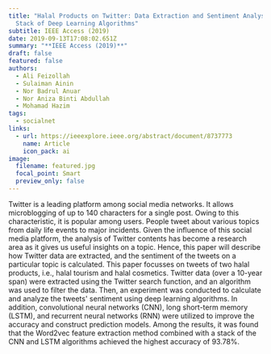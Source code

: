 ```yaml
---
title: "Halal Products on Twitter: Data Extraction and Sentiment Analysis Using
  Stack of Deep Learning Algorithms"
subtitle: IEEE Access (2019)
date: 2019-09-13T17:08:02.651Z
summary: "**IEEE Access (2019)**"
draft: false
featured: false
authors:
  - Ali Feizollah
  - Sulaiman Ainin
  - Nor Badrul Anuar
  - Nor Aniza Binti Abdullah
  - Mohamad Hazim
tags:
  - socialnet
links:
  - url: https://ieeexplore.ieee.org/abstract/document/8737773
    name: Article
    icon_pack: ai
image:
  filename: featured.jpg
  focal_point: Smart
  preview_only: false
---
```

Twitter is a leading platform among social media networks. It allows microblogging of up to 140 characters for a single post. Owing to this characteristic, it is popular among users. People tweet about various topics from daily life events to major incidents. Given the influence of this social media platform, the analysis of Twitter contents has become a research area as it gives us useful insights on a topic. Hence, this paper will describe how Twitter data are extracted, and the sentiment of the tweets on a particular topic is calculated. This paper focusses on tweets of two halal products, i.e., halal tourism and halal cosmetics. Twitter data (over a 10-year span) were extracted using the Twitter search function, and an algorithm was used to filter the data. Then, an experiment was conducted to calculate and analyze the tweets' sentiment using deep learning algorithms. In addition, convolutional neural networks (CNN), long short-term memory (LSTM), and recurrent neural networks (RNN) were utilized to improve the accuracy and construct prediction models. Among the results, it was found that the Word2vec feature extraction method combined with a stack of the CNN and LSTM algorithms achieved the highest accuracy of 93.78%.
